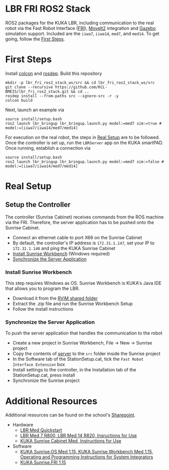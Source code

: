 # LBR FRI ROS2 Stack
ROS2 packages for the KUKA LBR, including communication to the real robot via the Fast Robot Interface ([FRI](https://github.com/KCL-BMEIS/fri)), [MoveIt2](https://moveit.ros.org/) integration and [Gazebo](http://gazebosim.org/) simulation support. Included are the `iiwa7`, `iiwa14`, `med7`, and `med14`. To get going, follow the [First Steps](#first-steps).

# First Steps
Install [colcon](https://docs.ros.org/en/foxy/Tutorials/Colcon-Tutorial.html#install-colcon) and [rosdep](https://docs.ros.org/en/crystal/Installation/Linux-Install-Binary.html#installing-and-initializing-rosdep). Build this repository
```shell
mkdir -p lbr_fri_ros2_stack_ws/src && cd lbr_fri_ros2_stack_ws/src
git clone --recursive https://github.com/KCL-BMEIS/lbr_fri_ros2_stack.git && cd ..
rosdep install --from-paths src --ignore-src -r -y
colcon build
```
Next, launch an example via
```shell
source install/setup.bash
ros2 launch lbr_bringup lbr_bringup.launch.py model:=med7 sim:=true # model:=[iiwa7/iiwa14/med7/med14]
```
For execution on the real robot, the steps in [Real Setup](#real-setup) are to be followed. Once the controller is set up, run the `LBRServer` app on the KUKA smartPAD. Once running, establish a connection via
```shell
source install/setup.bash
ros2 launch lbr_bringup lbr_bringup.launch.py model:=med7 sim:=false # model:=[iiwa7/iiwa14/med7/med14]
```

# Real Setup
## Setup the Controller
The controller (Sunrise Cabinet) receives commands from the ROS machine via the FRI. Therefore, the server application has to be pushed onto the Sunrise Cabinet.
- Connect an ethernet cable to port X66 on the Sunrise Cabinet
- By default, the controller's IP address is `172.31.1.147`, set your IP to `172.31.1.148` and ping the KUKA Sunrise Cabinet
- [Install Sunrise Workbench](#####install-sunrise-workbench) (Windows required)
- [Synchronize the Server Application](#####synchronize-the-server-application)
### Install Sunrise Workbench
This step requires Windows as OS. Sunrise Workbench is KUKA's Java IDE that allows you to program the LBR. 
* Download it from the [RViM shared folder](https://emckclac.sharepoint.com/:u:/s/MT-BMEIS-RVIM/ETBf6gp3Ko5EvtJVziR8MZ4BLdeX8ysF13jTVmVreq0iZA?e=XJyagD) 
* Extract the .zip file and run the Sunrise Workbench Setup
* Follow the install instructions
### Synchronize the Server Application
To push the server application that handles the communication to the robot
 - Create a new project in Sunrise Workbench, File -> New -> Sunrise project
 - Copy the contents of [server](server) to the `src` folder inside the Sunrise project 
 - In the Software tab of the StationSetup.cat, tick the `Fast Robot Interface Extension` box
 - Install settings to the controller, in the Installation tab of the StationSetup.cat, press install
 - Synchronize the Sunrise project

# Additional Resources
Additional resources can be found on the school's [Sharepoint](https://emckclac.sharepoint.com).
 - Hardware
    - [LBR Med Quickstart](https://emckclac.sharepoint.com/sites/MT-BMEIS-RVIM/Shared%20Documents/docs/inventory/kuka_lbr_med_7_R800/LBR_Med_Quick_Start_en.pdf)
    - [LBR Med 7 R800, LBR Med 14 R820, Insructions for Use](https://emckclac.sharepoint.com/sites/MT-BMEIS-RVIM/Shared%20Documents/docs/inventory/kuka_lbr_med_7_R800/GA_LBR_Med_en.pdf)
    - [KUKA Sunrise Cabinet Med, Instructions for Use](https://emckclac.sharepoint.com/sites/MT-BMEIS-RVIM/Shared%20Documents/docs/inventory/kuka_lbr_med_7_R800/GA_KUKA_Sunrise_Cabinet_Med_en.pdf)
 - Software
    - [KUKA Sunrise.OS Med 1.15, KUKA Sunrise.Workbench Med 1.15, Operating and Programming Instructions for System Integrators](https://emckclac.sharepoint.com/sites/MT-BMEIS-RVIM/Shared%20Documents/docs/inventory/kuka_lbr_med_7_R800/GA_KUKA_SunriseOS_Med_115_en.pdf)
    - [KUKA Sunrise.FRI 1.15](https://emckclac.sharepoint.com/sites/MT-BMEIS-RVIM/Shared%20Documents/docs/inventory/kuka_lbr_med_7_R800/KUKA_SunriseFRI_115_en.pdf)
